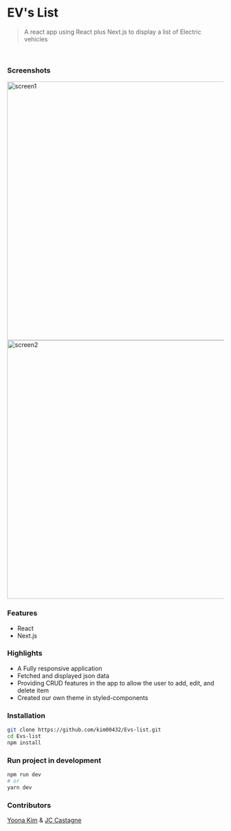 # EV's List

> A react app using React plus Next.js to display a list of Electric vehicles

</br>

### Screenshots

<img src="https://i.imgur.com/YbWrOeS.png"  width="600" alt="screen1">
<img src="https://i.imgur.com/77HFcb6.png"  width="600" alt="screen2">

### Features

- React
- Next.js

### Highlights

- A Fully responsive application
- Fetched and displayed json data
- Providing CRUD features in the app to allow the user to add, edit, and delete item
- Created our own theme in styled-components

### Installation

```bash
git clone https://github.com/kim00432/Evs-list.git
cd Evs-list
npm install
```

### Run project in development

```bash
npm run dev
# or
yarn dev
```

### Contributors

[Yoona Kim](https://github.com/kim00432) & [JC Castagne](https://github.com/JCcastagne)
